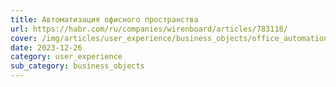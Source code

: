 ```yaml
---
title: Автоматизация офисного пространства
url: https://habr.com/ru/companies/wirenboard/articles/783118/
cover: /img/articles/user_experience/business_objects/office_automation.webp
date: 2023-12-26
category: user_experience
sub_category: business_objects
---
```

